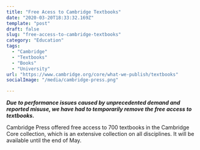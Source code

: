 ```yaml
---
title: "Free Acess to Cambridge Textbooks"
date: "2020-03-20T18:33:32.169Z"
template: "post"
draft: false
slug: "free-access-to-cambridge-textbooks"
category: "Education"
tags:
  - "Cambridge"
  - "Textbooks"
  - "Books"
  - "University"
url: "https://www.cambridge.org/core/what-we-publish/textbooks"
socialImage: "/media/cambridge-press.png"

---
```

**_Due to performance issues caused by unprecedented demand and reported misuse, we have had to temporarily remove the free access to textbooks._**

Cambridge Press offered free access to 700 textbooks in the Cambridge Core collection, which is an extensive collection on all disciplines. It will be available until the end of May.